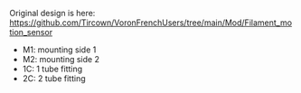 Original design is here: https://github.com/Tircown/VoronFrenchUsers/tree/main/Mod/Filament_motion_sensor

- M1: mounting side 1
- M2: mounting side 2
- 1C: 1 tube fitting
- 2C: 2 tube fitting
